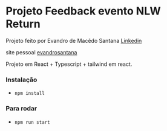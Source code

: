 
# Projeto Feedback evento NLW Return

Projeto feito por Evandro de Macêdo Santana
[Linkedin](https://linkedin.com/in/evandro-m-santana)

site pessoal
[evandrosantana](https://evandrosantana.com)



Projeto em React + Typescript + tailwind em react.

### Instalação 
- `npm install`

### Para rodar
- `npm run start`